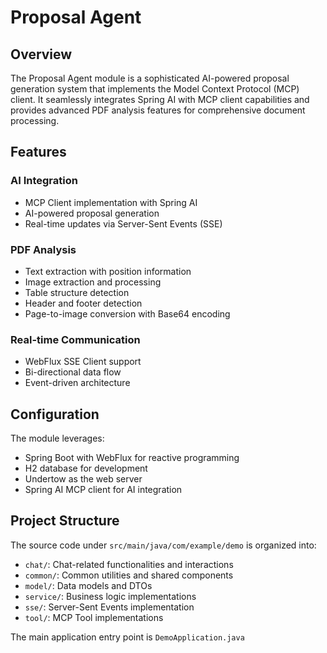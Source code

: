 # Proposal Agent

## Overview

The Proposal Agent module is a sophisticated AI-powered proposal generation system that implements the Model Context Protocol (MCP) client. It seamlessly integrates Spring AI with MCP client capabilities and provides advanced PDF analysis features for comprehensive document processing.

## Features

### AI Integration

- MCP Client implementation with Spring AI
- AI-powered proposal generation
- Real-time updates via Server-Sent Events (SSE)

### PDF Analysis

- Text extraction with position information
- Image extraction and processing
- Table structure detection
- Header and footer detection
- Page-to-image conversion with Base64 encoding

### Real-time Communication

- WebFlux SSE Client support
- Bi-directional data flow
- Event-driven architecture

## Configuration

The module leverages:

- Spring Boot with WebFlux for reactive programming
- H2 database for development
- Undertow as the web server
- Spring AI MCP client for AI integration

## Project Structure

The source code under `src/main/java/com/example/demo` is organized into:

- `chat/`: Chat-related functionalities and interactions
- `common/`: Common utilities and shared components
- `model/`: Data models and DTOs
- `service/`: Business logic implementations
- `sse/`: Server-Sent Events implementation
- `tool/`: MCP Tool implementations

The main application entry point is `DemoApplication.java`
